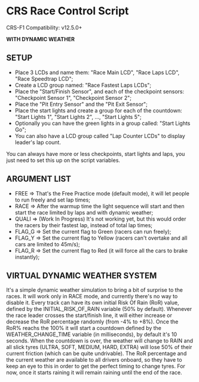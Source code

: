 # CRS Race Control Script

CRS-F1 Compatibility: v12.5.0+

**WITH DYNAMIC WEATHER**

## SETUP
- Place 3 LCDs and name them: "Race Main LCD", "Race Laps LCD", "Race Speedtrap LCD";
- Create a LCD group named: "Race Fastest Laps LCDs";
- Place the "Start/Finish Sensor", and each of the checkpoint sensors: "Checkpoint Sensor 1", "Checkpoint Sensor 2";
- Place the "Pit Entry Sensor" and the "Pit Exit Sensor";
- Place the start lights and create a group for each of the countdown: "Start Lights 1", "Start Lights 2", ..., "Start Lights 5";
- Optionally you can have the green lights in a group called: "Start Lights Go";
- You can also have a LCD group called "Lap Counter LCDs" to display leader's lap count.

You can always have more or less checkpoints, start lights and laps, you just need to set this up on the script variables.

## ARGUMENT LIST
- FREE   => That's the Free Practice mode (default mode), it will let people to run freely and set lap times;
- RACE   => After the warmup time the light sequence will start and then start the race limited by laps and with dynamic weather;
- QUALI  => (Work In Progress) It's not working yet, but this would order the racers by their fastest lap, instead of total lap times;
- FLAG_G => Set the current flag to Green (racers can run freely);
- FLAG_Y => Set the current flag to Yellow (racers can't overtake and all cars are limited to 45m/s);
- FLAG_R => Set the current flag to Red (it will force all the cars to brake instantly);

## VIRTUAL DYNAMIC WEATHER SYSTEM
It's a simple dynamic weather simulation to bring a bit of surprise to the races. It will work only in RACE mode, and currently there's no way to disable it. Every track can have its own initial Risk Of Rain (RoR) value, defined by the INITIAL_RISK_OF_RAIN variable (50% by default). Whenever the race leader crosses the start/finish line, it will either increase or decrease the RoR percentage randomly (from -4% to +8%). Once the RoR% reachs the 100% it will start a countdown defined by the WEATHER_CHANGE_TIME variable (in milliseconds), by default it's 10 seconds. When the countdown is over, the weather will change to RAIN and all slick tyres (ULTRA, SOFT, MEDIUM, HARD, EXTRA) will lose 50% of their current friction (which can be quite undrivable). The RoR percentage and the current weather are available to all drivers onboard, so they have to keep an eye to this in order to get the perfect timing to change tyres. For now, once it starts raining it will remain raining until the end of the race.
